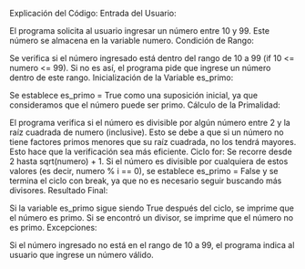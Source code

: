 Explicación del Código:
Entrada del Usuario:

El programa solicita al usuario ingresar un número entre 10 y 99. Este número se almacena en la variable numero.
Condición de Rango:

Se verifica si el número ingresado está dentro del rango de 10 a 99 (if 10 <= numero <= 99). Si no es así, el programa pide que ingrese un número dentro de este rango.
Inicialización de la Variable es_primo:

Se establece es_primo = True como una suposición inicial, ya que consideramos que el número puede ser primo.
Cálculo de la Primalidad:

El programa verifica si el número es divisible por algún número entre 2 y la raíz cuadrada de numero (inclusive). Esto se debe a que si un número no tiene factores primos menores que su raíz cuadrada, no los tendrá mayores. Esto hace que la verificación sea más eficiente.
Ciclo for: Se recorre desde 2 hasta sqrt(numero) + 1. Si el número es divisible por cualquiera de estos valores (es decir, numero % i == 0), se establece es_primo = False y se termina el ciclo con break, ya que no es necesario seguir buscando más divisores.
Resultado Final:

Si la variable es_primo sigue siendo True después del ciclo, se imprime que el número es primo. Si se encontró un divisor, se imprime que el número no es primo.
Excepciones:

Si el número ingresado no está en el rango de 10 a 99, el programa indica al usuario que ingrese un número válido.
